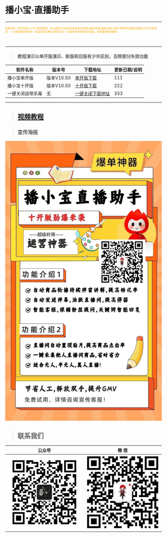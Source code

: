 #  **播小宝·直播助手** 

---
<p style="width: 500px; height: 50px; font-size: 8px; color:orange">免责声明：软件仅限个人学习研究使用，禁止使用平台提供的软件发布“刷单/返现/色情/赌博/洗钱/诈骗/”等等违反国家法律禁止的行为和信息，一旦发现即封停账号！其造成的后果与本软件无关！如有软件有侵犯你的权益，联系客服修改删除.</p>

---
> #### 教程演示以单开版演示、新版和旧版有少许区别，去除部分失效功能

| 软件名称     | 版本号      | 下载地址     | 更新日期/说明 |
|----------|----------|----------|---------|
| 播小宝单开版   | 版本V10.50 | [单开版下载](https://baoxi.lanzoub.com/isqXs0uru38j)    | 111     |
| 播小宝十开版   | 版本V10.50 | [十开版下载](https://baoxi.lanzoub.com/iMnzF0uru3ne)    | 222     |
| 一键关闭自带杀毒 | 无        | [一键关闭下载地址](https://wwt.lanzoub.com/iPUi505wpfgj) | 333     |

----

> ## [视频教程](https://www.yuque.com/douxiaobaovideo/qvdyfe/zvh68msg71tosrva?singleDoc#)

> ### 宣传海报

![输入图片说明](BoXB.assets/BoXB.jpg)

> ## 联系我们

| 公众号                          | 微 信                         |
|:----------------------------:|:---------------------------:|
| ![输入图片说明](../static/gzh.png) | ![输入图片说明](../static/wx.png) |